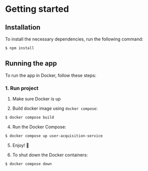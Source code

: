 # Getting started

## Installation

To install the necessary dependencies, run the following command:

```bash
$ npm install
```

## Running the app

To run the app in Docker, follow these steps:

### 1. Run project
1. Make sure Docker is up

2. Build docker image using ```docker compose```:

```bash
$ docker compose build
```

4. Run the Docker Compose:

```bash
$ docker compose up user-acquisition-service
```
5. Enjoy! 🚀

6. To shut down the Docker containers:

```bash
$ docker compose down
```